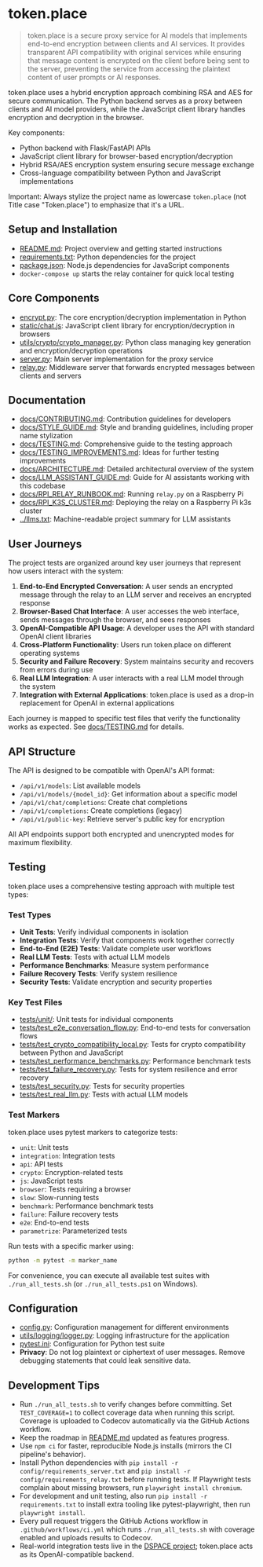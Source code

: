 # token.place

> token.place is a secure proxy service for AI models that implements end-to-end encryption between clients and AI services. It provides transparent API compatibility with original services while ensuring that message content is encrypted on the client before being sent to the server, preventing the service from accessing the plaintext content of user prompts or AI responses.

token.place uses a hybrid encryption approach combining RSA and AES for secure communication. The Python backend serves as a proxy between clients and AI model providers, while the JavaScript client library handles encryption and decryption in the browser.

Key components:
- Python backend with Flask/FastAPI APIs
- JavaScript client library for browser-based encryption/decryption
- Hybrid RSA/AES encryption system ensuring secure message exchange
- Cross-language compatibility between Python and JavaScript implementations

Important: Always stylize the project name as lowercase `token.place` (not Title case "Token.place") to emphasize that it's a URL.

## Setup and Installation

- [README.md](README.md): Project overview and getting started instructions
- [requirements.txt](requirements.txt): Python dependencies for the project
- [package.json](package.json): Node.js dependencies for JavaScript components
- `docker-compose up` starts the relay container for quick local testing

## Core Components

- [encrypt.py](encrypt.py): The core encryption/decryption implementation in Python
- [static/chat.js](static/chat.js): JavaScript client library for encryption/decryption in browsers
- [utils/crypto/crypto_manager.py](utils/crypto/crypto_manager.py): Python class managing key generation and encryption/decryption operations
- [server.py](server.py): Main server implementation for the proxy service
- [relay.py](relay.py): Middleware server that forwards encrypted messages between clients and servers

## Documentation

- [docs/CONTRIBUTING.md](docs/CONTRIBUTING.md): Contribution guidelines for developers
- [docs/STYLE_GUIDE.md](docs/STYLE_GUIDE.md): Style and branding guidelines, including proper name stylization
- [docs/TESTING.md](docs/TESTING.md): Comprehensive guide to the testing approach
- [docs/TESTING_IMPROVEMENTS.md](docs/TESTING_IMPROVEMENTS.md): Ideas for further testing improvements
- [docs/ARCHITECTURE.md](docs/ARCHITECTURE.md): Detailed architectural overview of the system
- [docs/LLM_ASSISTANT_GUIDE.md](docs/LLM_ASSISTANT_GUIDE.md): Guide for AI assistants working with this codebase
- [docs/RPI_RELAY_RUNBOOK.md](docs/RPI_RELAY_RUNBOOK.md): Running `relay.py` on a Raspberry Pi
- [docs/RPI_K3S_CLUSTER.md](docs/RPI_K3S_CLUSTER.md): Deploying the relay on a Raspberry Pi k3s cluster
- [../llms.txt](../llms.txt): Machine-readable project summary for LLM assistants

## User Journeys

The project tests are organized around key user journeys that represent how users interact with the system:

1. **End-to-End Encrypted Conversation**: A user sends an encrypted message through the relay to an LLM server and receives an encrypted response
2. **Browser-Based Chat Interface**: A user accesses the web interface, sends messages through the browser, and sees responses
3. **OpenAI-Compatible API Usage**: A developer uses the API with standard OpenAI client libraries
4. **Cross-Platform Functionality**: Users run token.place on different operating systems
5. **Security and Failure Recovery**: System maintains security and recovers from errors during use
6. **Real LLM Integration**: A user interacts with a real LLM model through the system
7. **Integration with External Applications**: token.place is used as a drop-in replacement for OpenAI in external applications

Each journey is mapped to specific test files that verify the functionality works as expected. See [docs/TESTING.md](docs/TESTING.md) for details.

## API Structure

The API is designed to be compatible with OpenAI's API format:

- `/api/v1/models`: List available models
- `/api/v1/models/{model_id}`: Get information about a specific model
- `/api/v1/chat/completions`: Create chat completions
- `/api/v1/completions`: Create completions (legacy)
- `/api/v1/public-key`: Retrieve server's public key for encryption

All API endpoints support both encrypted and unencrypted modes for maximum flexibility.

## Testing

token.place uses a comprehensive testing approach with multiple test types:

### Test Types

- **Unit Tests**: Verify individual components in isolation
- **Integration Tests**: Verify that components work together correctly
- **End-to-End (E2E) Tests**: Validate complete user workflows
- **Real LLM Tests**: Tests with actual LLM models
- **Performance Benchmarks**: Measure system performance
- **Failure Recovery Tests**: Verify system resilience
- **Security Tests**: Validate encryption and security properties

### Key Test Files

- [tests/unit/](tests/unit/): Unit tests for individual components
- [tests/test_e2e_conversation_flow.py](tests/test_e2e_conversation_flow.py): End-to-end tests for conversation flows
- [tests/test_crypto_compatibility_local.py](tests/test_crypto_compatibility_local.py): Tests for crypto compatibility between Python and JavaScript
- [tests/test_performance_benchmarks.py](tests/test_performance_benchmarks.py): Performance benchmark tests
- [tests/test_failure_recovery.py](tests/test_failure_recovery.py): Tests for system resilience and error recovery
- [tests/test_security.py](tests/test_security.py): Tests for security properties
- [tests/test_real_llm.py](tests/test_real_llm.py): Tests with actual LLM models

### Test Markers

token.place uses pytest markers to categorize tests:

- `unit`: Unit tests
- `integration`: Integration tests
- `api`: API tests
- `crypto`: Encryption-related tests
- `js`: JavaScript tests
- `browser`: Tests requiring a browser
- `slow`: Slow-running tests
- `benchmark`: Performance benchmark tests
- `failure`: Failure recovery tests
- `e2e`: End-to-end tests
- `parametrize`: Parameterized tests

Run tests with a specific marker using:
```bash
python -m pytest -m marker_name
```

For convenience, you can execute all available test suites with `./run_all_tests.sh` (or `./run_all_tests.ps1` on Windows).

## Configuration

- [config.py](config.py): Configuration management for different environments
- [utils/logging/logger.py](utils/logging/logger.py): Logging infrastructure for the application
- [pytest.ini](pytest.ini): Configuration for Python test suite
- **Privacy**: Do not log plaintext or ciphertext of user messages. Remove debugging statements that could leak sensitive data.

## Development Tips

- Run `./run_all_tests.sh` to verify changes before committing. Set `TEST_COVERAGE=1` to collect coverage data when running this script. Coverage is uploaded to Codecov automatically via the GitHub Actions workflow.
- Keep the roadmap in [README.md](README.md) updated as features progress.
- Use `npm ci` for faster, reproducible Node.js installs (mirrors the CI pipeline's behavior).
- Install Python dependencies with `pip install -r config/requirements_server.txt` and `pip install -r config/requirements_relay.txt` before running tests. If Playwright tests complain about missing browsers, run `playwright install chromium`.
- For development and unit testing, also run `pip install -r requirements.txt` to install extra tooling like pytest-playwright, then run `playwright install`.
- Every pull request triggers the GitHub Actions workflow in `.github/workflows/ci.yml` which runs `./run_all_tests.sh` with coverage enabled and uploads results to Codecov.
- Real-world integration tests live in the [DSPACE project](https://github.com/democratizedspace/dspace); token.place acts as its OpenAI-compatible backend.
